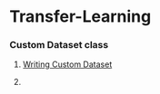 # Transfer-Learning

### Custom Dataset class
1. [Writing Custom Dataset](https://pytorch.org/tutorials/beginner/data_loading_tutorial.html)

2. []()